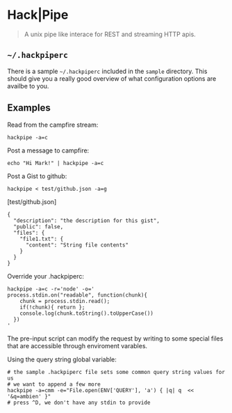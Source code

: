 # Hack|Pipe
> A unix pipe like interace for REST and streaming HTTP apis.

## `~/.hackpiperc`
There is a sample `~/.hackpiperc` included in the `sample` directory.  This should give you a really good overview of what configuration options are availbe to you.

## Examples

Read from the campfire stream:
```
hackpipe -a=c
```

Post a message to campfire:
```
echo "Hi Mark!" | hackpipe -a=c
```

Post a Gist to github:
```
hackpipe < test/github.json -a=g
```

[test/github.json]
```
{
  "description": "the description for this gist",
  "public": false,
  "files": {
    "file1.txt": {
      "content": "String file contents"
    }
  }
}
```

Override your .hackpiperc:
```
hackpipe -a=c -r='node' -o='
process.stdin.on("readable", function(chunk){
    chunk = process.stdin.read();
    if(!chunk){ return };
    console.log(chunk.toString().toUpperCase())
  })
'
```

The pre-input script can modify the request by writing to some special files that are accessible through enviroment varables.

Using the query string global variable:
```
# the sample .hackpiperc file sets some common query string values for us
# we want to append a few more
hackpipe -a=cmm -e="File.open(ENV['QUERY'], 'a') { |q| q  << '&q=ambien' }"
# press ^D, we don't have any stdin to provide
```
